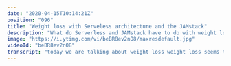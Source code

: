 ```yaml
---
date: "2020-04-15T10:14:21Z"
position: "096"
title: "Weight loss with Serveless architecture and the JAMstack"
description: "What do Serverless and JAMstack have to do with weight loss? Well, in my case, a lot!\n\nTo be able to loose weight I need a good incentive. And for me that incentive is public accountability. I have created a #Vue.js PWA app called \"Fatty\" that is built on a serverless architecture and the JAMstack. The app shows how much weight I have lost and it tweets an update into the world every time I step on my WiFi enabled scale. In this video I explain how it all connects!\n\nNext to talking about the tech that powers the Fatty app I also tell about my fitness story. If I can loose all that weight than you can as well.\n\nRead about Fatty here: https://timbenniks.nl/writings/fatty-is-alive/\nSee Fatty in action: https://fatty.timbenniks.com\nMore on my fitness story: https://timbenniks.nl/writings/my-fitness-story/\n\nFollow me here:\nWebsite: https://timbenniks.nl/\nTwitter: https://twitter.com/timbenniks\nGithub: https://github.com/timbenniks\n\n#jamstack #serverless"
image: "https://i.ytimg.com/vi/beBR8ev2nO8/maxresdefault.jpg"
videoId: "beBR8ev2nO8"
transcript: "today we are talking about weight loss weight loss seems to be a pretty unlikely subject for a YouTube channel about web development but actually it doesn't have to be here's why most people use public accountability to help them in their weight loss journey imagine posting the weight on Twitter and then the next day you actually gained a little bit or you didn't post any weight your friends can either motivate you or make fun of you and to me that really helps so how does this relate to web development I've actually built a little PWA application in few GS that works with the jam stack but also that works with surfer dysfunctions so when I step on my Wi-Fi enabled scale in the morning automatically my website is updated so it shows the the extra weight point in the graph and then it tweets out into the world the difference between the last weigh-in so in this video I want to talk a little bit about my history with weight loss and after that I'll show you exactly how I built this application before we go into the technology I want to share with you a little bit of my weight loss journey just because it's a bit more personal I want to share this with people um so when I grew up I wasn't so fat I was actually just a bit bigger than most and I was a bit more bulky and stuff but not too bad my mom was a great cook and was able to keep me in check but to be honest my body wants to be fat it's it's happy place so then when I discovered the guitar and playing music live on stage my life changed I drank all the drinks I partied hard I played a lot of music I ate bad food I just let go and then come 2012 I was so fat that I was feeling sick all the time out of breath I'm not good high blood pressure the whole thing and then I had this amazing friend Chris Finch I'll link him down in the description that helped me out back in the day though I lost a ton of weight he showed me how to my body how to work with weights how to run everything and then it came time to move to Paris so I moved from Amsterdam to Paris and it was pretty happy with my weight and then one day the marathon affairs crossed our apartment and I saw it and was like this is it I'm going to run no matter that my body is bigger than most people I'm just gonna try to run this is my new challenge so I did that and I ran the marathon and I ran a bunch of half marathons and I trained my ass off picture day and then after that with a bit of personal issues family issues that I won't go into now I got more stressed I got a really good job but really busy and I just let go again and I didn't get as fat as I was not even close but I'm slowly getting a bit more fluffy so I realized I just have to do something about this because when I lost all that weight back in the day I actually said to myself I will never ever be heavier than 100 kilos anymore but now that I was 106 kilos that was not good it had to stop though that's where I built this fatty application that I spoke about in the intro of this video so without further ado let's get into how I built that application and what it entails to do that sort of thing all right let's have a look at that app that I've built it's called fatty because you know what I'm fat that's why we call it fatty that's all there is to it so as you can see on the screen it's a mobile application that also works on desktops and anywhere else because it's a progressive web app and it's a very simple app that shows a graph of my weight of where I am at that moment so if you want to see the app in real life go to fatty Timberlake's panel you'll find it there and so let's talk about how this actually works right so it is a few des PWA that actually updates itself with use of web hooks web hooks are one of the more important part here so I'm using few GS as your functions github API Netley file services and it's a PWA so in a simple form this is what's happening so I have a with things skill which is a Wi-Fi enabled skill so when I stand on it it will actually send the information that it just found to the Withings application server from there based on that information I update my Fatih application with the latest weight value so it can show you a lovely graph and then I tweet about that change in ways either stayed the same where it went up or down whatever but this is in simple terms what it is so let's dive deep to actually figure out how I did this now first of all that weighting scale is Wi-Fi connected actually when I stand on it and that information is sent out on receiving an information the way things API sends a web hook yeah it's basically calling a URL that you specify based on a certain event touch from computer to computer it just calls a URL and in this case I say go to my surfer 'less function on Asscher functions though call that function and we have a query parameter of my weight so what this thing is basically you can see the arrow saying sir furless once I step on that scale that's waiting the API sends a web hook to my surf Alice Asher function which is a very simple function that doesn't know about anything else on the web it just when it gets fired it hits it wakes up it does something and it goes to sleep again if I don't use it I don't pay for it great stuff but this is the equivalent of an Amazon lambda function now what this thing does it actually has a connection to the github API so basically it reads my repository for the fattie app it grabs the JSON file that has all the weight data historically that I have and it just adds the value that that web hook just gave it and does a git commit and a git push to my github repository now we move into the gem stack part of this talk what that means is all the information about my weight is actually in github it's actually not on some server anywhere so the cool part of this is now net leaf I can create my application and make a static app and publish it and all the information is only needed at the build step but it doesn't have to call anything or no api's or anything because it's all in the github repository so this is a really cool part of the gem stack setup that my data is is only dynamic once it builds it it can be a third party API or it can be local data creates a static application and publishes that to its CDN so in this case when the github repository gets a new change there's a web hook again nat leaf i says hey there's a change let me just rebuild this application so it just npm run a build and then in the distal der of my build there's my new application and it actually will redistribute that over the CDN and then the last part is my progress graph so once that application builds I actually created dynamically create an SVG file that shows my current weight in a nice graph just looks good and this I surf this through cloud Ameri as a PNG is I cannot use a share image on Facebook that's an SVG so I use the cloud an airy surface every day I step on the scale it's updated with the new PNG file so when I share this online on Twitter or whatever it's always the correct image that's shared of my current weight ok next step because we still haven't tweeted right we have only updated the the fatty app now though next actually once nullify has successfully deployed the application there's another web hook and that web book actually then sends information to the tweet progress function in Azure this is also a pretty simple function that doesn't need to know about anything it just needs to know Oh something called me let me now go to the github repository of the fatty application grab all the JSON data about that weight information historical weight information and then construct based on that information construct a funny tweet to send out because it has all information not just the latest weight it in actually say in the last four days Tim lost three kilograms or globally he lost five kilograms will he make it to his goal all that fun stuff so once he can grab that it uses a Twitter API to publish right and that tweet looks like this I call it fatty BOTS and it says yes dem lost a hundred grams since his last weigh-in two days ago and in total he lost blah blah blah so you can do a bunch of fun stuff now with this and of course because this is just a simple a sure function you can also have multiple Escher functions that then maybe publish to Facebook or LinkedIn or whatever you want you can do a whole bunch of stuff now because you can see all the items are connected with these web hooks alright so that's it for the technology so there you have it it wasn't actually dead hard to put together this application it is actually much harder to lose the weight the one part that I really struggled with actually was the Asher functions especially how their interface is set up and how everything works and stuff but once you get it it's actually really doable and so I kind of transitioned from being a front-end developer more into being a web development or more of a global few and if you see all those chunks in space as they are it's much easier to connect them all together and suddenly there's this vast array of cool applications you can now build and things like natla phi truly help you for now having stuff hosted for free adding the functions I'm having all these extra fun stuff is just super cool so thank you for watching and I hope to see you all in the next video bye [Music]"
---
```



